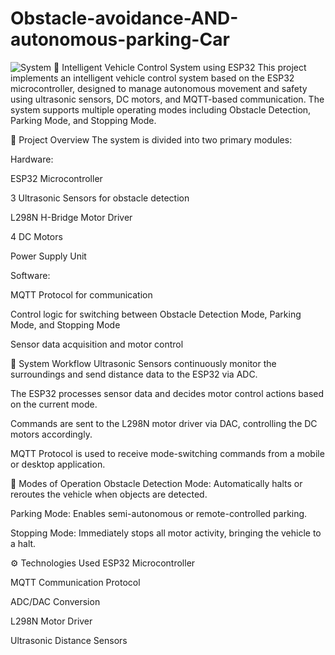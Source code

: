# Obstacle-avoidance-AND-autonomous-parking-Car
![System](https://github.com/user-attachments/assets/82d6de55-927c-4086-852a-99e36a5345f8)
🚗 Intelligent Vehicle Control System using ESP32
This project implements an intelligent vehicle control system based on the ESP32 microcontroller, designed to manage autonomous movement and safety using ultrasonic sensors, DC motors, and MQTT-based communication. The system supports multiple operating modes including Obstacle Detection, Parking Mode, and Stopping Mode.

🧠 Project Overview
The system is divided into two primary modules:

Hardware:

ESP32 Microcontroller

3 Ultrasonic Sensors for obstacle detection

L298N H-Bridge Motor Driver

4 DC Motors

Power Supply Unit

Software:

MQTT Protocol for communication

Control logic for switching between Obstacle Detection Mode, Parking Mode, and Stopping Mode

Sensor data acquisition and motor control

🔁 System Workflow
Ultrasonic Sensors continuously monitor the surroundings and send distance data to the ESP32 via ADC.

The ESP32 processes sensor data and decides motor control actions based on the current mode.

Commands are sent to the L298N motor driver via DAC, controlling the DC motors accordingly.

MQTT Protocol is used to receive mode-switching commands from a mobile or desktop application.

📡 Modes of Operation
Obstacle Detection Mode: Automatically halts or reroutes the vehicle when objects are detected.

Parking Mode: Enables semi-autonomous or remote-controlled parking.

Stopping Mode: Immediately stops all motor activity, bringing the vehicle to a halt.

⚙️ Technologies Used
ESP32 Microcontroller

MQTT Communication Protocol

ADC/DAC Conversion

L298N Motor Driver

Ultrasonic Distance Sensors

